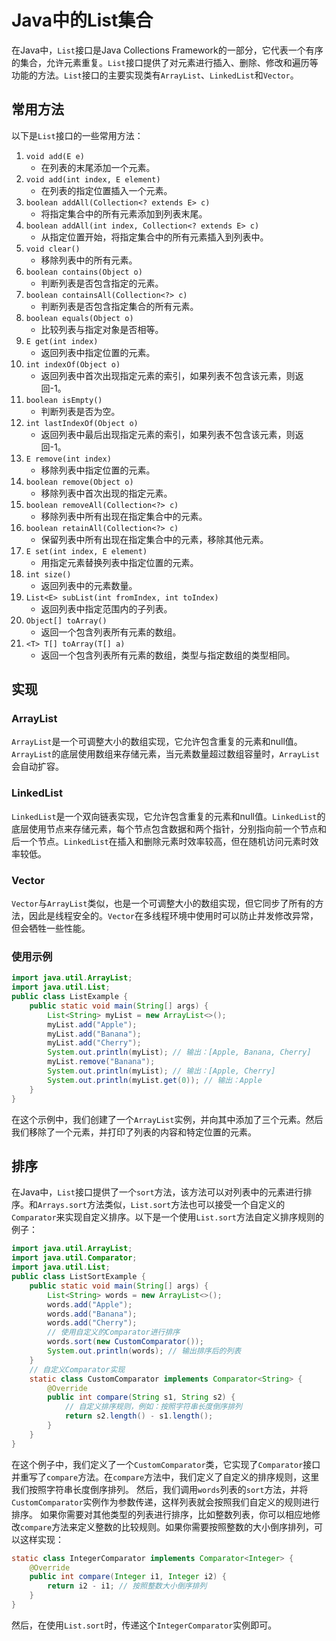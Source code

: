 # Java中的List集合

在Java中，`List`接口是Java Collections Framework的一部分，它代表一个有序的集合，允许元素重复。`List`接口提供了对元素进行插入、删除、修改和遍历等功能的方法。`List`接口的主要实现类有`ArrayList`、`LinkedList`和`Vector`。

## 常用方法

以下是`List`接口的一些常用方法：
1. `void add(E e)`
   - 在列表的末尾添加一个元素。
2. `void add(int index, E element)`
   - 在列表的指定位置插入一个元素。
3. `boolean addAll(Collection<? extends E> c)`
   - 将指定集合中的所有元素添加到列表末尾。
4. `boolean addAll(int index, Collection<? extends E> c)`
   - 从指定位置开始，将指定集合中的所有元素插入到列表中。
5. `void clear()`
   - 移除列表中的所有元素。
6. `boolean contains(Object o)`
   - 判断列表是否包含指定的元素。
7. `boolean containsAll(Collection<?> c)`
   - 判断列表是否包含指定集合的所有元素。
8. `boolean equals(Object o)`
   - 比较列表与指定对象是否相等。
9. `E get(int index)`
   - 返回列表中指定位置的元素。
10. `int indexOf(Object o)`
    - 返回列表中首次出现指定元素的索引，如果列表不包含该元素，则返回-1。
11. `boolean isEmpty()`
    - 判断列表是否为空。
12. `int lastIndexOf(Object o)`
    - 返回列表中最后出现指定元素的索引，如果列表不包含该元素，则返回-1。
13. `E remove(int index)`
    - 移除列表中指定位置的元素。
14. `boolean remove(Object o)`
    - 移除列表中首次出现的指定元素。
15. `boolean removeAll(Collection<?> c)`
    - 移除列表中所有出现在指定集合中的元素。
16. `boolean retainAll(Collection<?> c)`
    - 保留列表中所有出现在指定集合中的元素，移除其他元素。
17. `E set(int index, E element)`
    - 用指定元素替换列表中指定位置的元素。
18. `int size()`
    - 返回列表中的元素数量。
19. `List<E> subList(int fromIndex, int toIndex)`
    - 返回列表中指定范围内的子列表。
20. `Object[] toArray()`
    - 返回一个包含列表所有元素的数组。
21. `<T> T[] toArray(T[] a)`
    - 返回一个包含列表所有元素的数组，类型与指定数组的类型相同。
## 实现

### ArrayList

`ArrayList`是一个可调整大小的数组实现，它允许包含重复的元素和null值。`ArrayList`的底层使用数组来存储元素，当元素数量超过数组容量时，`ArrayList`会自动扩容。

### LinkedList

`LinkedList`是一个双向链表实现，它允许包含重复的元素和null值。`LinkedList`的底层使用节点来存储元素，每个节点包含数据和两个指针，分别指向前一个节点和后一个节点。`LinkedList`在插入和删除元素时效率较高，但在随机访问元素时效率较低。

### Vector

`Vector`与`ArrayList`类似，也是一个可调整大小的数组实现，但它同步了所有的方法，因此是线程安全的。`Vector`在多线程环境中使用时可以防止并发修改异常，但会牺牲一些性能。

### 使用示例

```java
import java.util.ArrayList;
import java.util.List;
public class ListExample {
    public static void main(String[] args) {
        List<String> myList = new ArrayList<>();
        myList.add("Apple");
        myList.add("Banana");
        myList.add("Cherry");
        System.out.println(myList); // 输出：[Apple, Banana, Cherry]
        myList.remove("Banana");
        System.out.println(myList); // 输出：[Apple, Cherry]
        System.out.println(myList.get(0)); // 输出：Apple
    }
}
```
在这个示例中，我们创建了一个`ArrayList`实例，并向其中添加了三个元素。然后我们移除了一个元素，并打印了列表的内容和特定位置的元素。

## 排序

在Java中，`List`接口提供了一个`sort`方法，该方法可以对列表中的元素进行排序。和`Arrays.sort`方法类似，`List.sort`方法也可以接受一个自定义的`Comparator`来实现自定义排序。以下是一个使用`List.sort`方法自定义排序规则的例子：
```java
import java.util.ArrayList;
import java.util.Comparator;
import java.util.List;
public class ListSortExample {
    public static void main(String[] args) {
        List<String> words = new ArrayList<>();
        words.add("Apple");
        words.add("Banana");
        words.add("Cherry");
        // 使用自定义的Comparator进行排序
        words.sort(new CustomComparator());
        System.out.println(words); // 输出排序后的列表
    }
    // 自定义Comparator实现
    static class CustomComparator implements Comparator<String> {
        @Override
        public int compare(String s1, String s2) {
            // 自定义排序规则，例如：按照字符串长度倒序排列
            return s2.length() - s1.length();
        }
    }
}
```
在这个例子中，我们定义了一个`CustomComparator`类，它实现了`Comparator`接口并重写了`compare`方法。在`compare`方法中，我们定义了自定义的排序规则，这里我们按照字符串长度倒序排列。
然后，我们调用`words`列表的`sort`方法，并将`CustomComparator`实例作为参数传递，这样列表就会按照我们自定义的规则进行排序。
如果你需要对其他类型的列表进行排序，比如整数列表，你可以相应地修改`compare`方法来定义整数的比较规则。如果你需要按照整数的大小倒序排列，可以这样实现：
```java
static class IntegerComparator implements Comparator<Integer> {
    @Override
    public int compare(Integer i1, Integer i2) {
        return i2 - i1; // 按照整数大小倒序排列
    }
}
```
然后，在使用`List.sort`时，传递这个`IntegerComparator`实例即可。